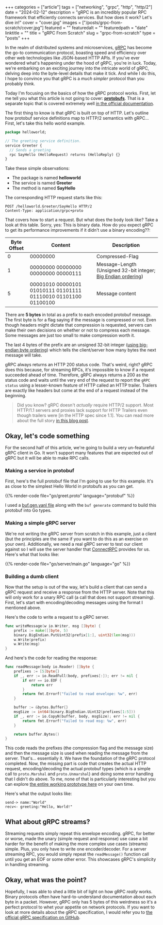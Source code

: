 +++
categories = ["article"]
tags = ["networking", "grpc", "http", "http/2"]
date = "2024-02-12"
description = "gRPC is an incredibly popular RPC framework that efficiently connects services. But how does it work? Let's dive in!"
cover = "cover.jpg"
images = ["/posts/grpc-from-scratch/cover.jpg"]
featured = ""
featuredalt = ""
featuredpath = "date"
linktitle = ""
title = "gRPC From Scratch"
slug = "grpc-from-scratch"
type = "posts"
+++

In the realm of distributed systems and microservices, [gRPC](https://grpc.io/) has become the go-to communication protocol, boasting speed and efficiency over other web technologies like JSON-based HTTP APIs. If you've ever wondered what's happening under the hood of gRPC, you're in luck. Today, we're embarking on an exciting journey into the intricate world of gRPC, delving deep into the byte-level details that make it tick. And while I do this, I hope to convince you that gRPC is a *much simpler* protocol than you probably think.

Today I'm focusing on the basics of how the gRPC protocol works. First, let me tell you what this article is not going to cover: **[protobufs](https://protobuf.dev/)**. That is a separate topic that is covered extremely well [in the official documentation](https://protobuf.dev/programming-guides/encoding/).

The first thing to know is that gRPC is built on top of HTTP. Let's outline how protobuf service definitions map to HTTP/2 semantics with gRPC... First, let's take this hello world example.

```protobuf
package helloworld;

// The greeting service definition.
service Greeter {
  // Sends a greeting
  rpc SayHello (HelloRequest) returns (HelloReply) {}
}
```

Take these simple observations:
- The package is named **helloworld**
- The service is named **Greeter**
- The method is named **SayHello**

The corresponding HTTP request starts like this:

```http
POST /helloworld.Greeter/SayHello HTTP/2
Content-Type: application/grpc+proto
```

That covers how to start a request. But what does the body look like? Take a look at this table. Sorry, yes: This is binary data. How do you expect gRPC to get its performance improvements if it didn't use a binary encoding??:

| Byte Offset | Content | Description |
| ----------- | ----------- | ----------- |
| 0 | 00000000 | Compressed-Flag |
| 1 | 00000000 00000000 00000000 00000111 | Message-Length (Unsigned 32-bit integer; [Big Endian ordering](https://en.wikipedia.org/wiki/Endianness)) |
| 5 | 00001010 00000101 01010111 01101111 01110010 01101100 01100100 | Message content |

There are **5 bytes** in total as a prefix to each encoded protobuf message. The first byte is for a flag saying if the message is compressed or not. Even though headers might dictate that compression is requested, servers can make their own decisions on whether or not to compress each message. Some messages are just too small to make compression worth it.

The last 4 bytes of the prefix are an unsigned 32-bit integer ([using big-endian byte ordering](https://en.wikipedia.org/wiki/Endianness)) which tells the client/server how many bytes the next message will take.

gRPC always returns an HTTP 200 status code. That's weird, right? gRPC does this because, for streaming RPCs, it's impossible to know if a request succeeded ahead of time. Therefore, gRPC always returns a 200 as the status code and waits until the very end of the request to report the `gRPC status` using a lesser-known feature of HTTP called an HTTP trailer. Trailers are exactly like headers but come at the end of a request instead of the beginning.

> Did you know? gRPC doesn't *actually* require HTTP/2 support. Most HTTP/1.1 servers and proxies lack support for HTTP Trailers even though trailers were [in the HTTP spec since 1.1]. You can read more about the full story [in this blog post](https://carlmastrangelo.com/blog/why-does-grpc-insist-on-trailers).

## Okay, let's code something
For the second half of this article, we're going to build a very un-featureful gRPC client in Go. It won't support many features that are expected out of gRPC but it will be able to make RPC calls.

### Making a service in protobuf
First, here's the full protobuf file that I'm going to use for this example. It's as close to the simplest Hello World in protobufs as you can get.

{{% render-code file="go/greet.proto" language="protobuf" %}}

I used a [buf.gen.yanl file](https://github.com/sudorandom/sudorandom.dev/tree/main/content/posts/2024-02-15_grpc-from-scratch/go/buf.gen.yaml) along with the `buf generate` command to build this protobuf into Go types.

### Making a simple gRPC server
We're not writing the gRPC server from scratch in this example, just a client (but the principles are the same if you want to do this as an exercise on your own). Additionally, we need a real gRPC server to test our client against so I will use the server handler that [ConnectRPC](https://connectrpc.com/) provides for us. Here's what that looks like:

{{% render-code file="go/server/main.go" language="go" %}}

### Building a dumb client
Now that the setup is out of the way, let's build a client that can send a gRPC request and receive a response from the HTTP server. Note that this will only work for a unary RPC call (a call that does not support streaming). First, let's start with encoding/decoding messages using the format I mentioned above.

Here's the code to write a request to a gRPC server.
```go
func writeMessage(w io.Writer, msg []byte) {
	prefix := make([]byte, 5)
	binary.BigEndian.PutUint32(prefix[1:], uint32(len(msg)))
	w.Write(prefix)
    w.Write(msg)
}
```

And here's the code for reading the response:
```go
func readMessage(body io.Reader) []byte {
	prefixes := [5]byte{}
	if _, err := io.ReadFull(body, prefixes[:]); err != nil {
		if err == io.EOF {
			return err
		}
		return fmt.Errorf("failed to read envelope: %w", err)
	}

	buffer := &bytes.Buffer{}
	msgSize := int64(binary.BigEndian.Uint32(prefixes[1:5]))
	if _, err := io.CopyN(buffer, body, msgSize); err != nil {
		return fmt.Errorf("failed to read msg: %w", err)
	}

	return buffer.Bytes()
}
```

This code reads the prefixes (the compression flag and the message size) and then the message size is used when reading the message from the server. That's... essentially it. We have the foundation of the gRPC protocol completed. Now, the missing part is code that creates the actual HTTP request, encoding/decoding the actual protobuf types (which is a simple call to `proto.Marshal` and `proto.Unmarshal`) and doing some error handling that I didn't do above. To me, none of that is particularly interesting but you can explore [the entire working prototype here](https://github.com/sudorandom/sudorandom.dev/tree/main/content/posts/2024-02-15_grpc-from-scratch/go) on your own time.

Here's what the output looks like:

```text
send-> name:"World"
recv<- greeting:"Hello, World!"
```

## What about gRPC streams?
Streaming requests simply repeat this envelope encoding. gRPC, for better or worse, made the unary (simple request and response) use case a bit harder for the benefit of making the more complex use cases (streams) simple. Plus, you only have to write one encoder/decoder. For a server streaming RPC, you would simply repeat the `readMessage()` function call until you get an EOF or some other error. This showcases gRPC's simplicity in handling streaming.

## Okay, what was the point?
Hopefully, I was able to shed a little bit of light on how gRPC *really* works. Binary protocols often have hard-to-understand documentation about each byte in a packet. However, gRPC only has 5 bytes of this weirdness so it's a perfect protocol to whet your appetite on network protocols. If you want to look at more details about the gRPC specification, I would refer you to [the official gRPC specification on GitHub](https://github.com/grpc/grpc/blob/master/doc/PROTOCOL-HTTP2.md).
